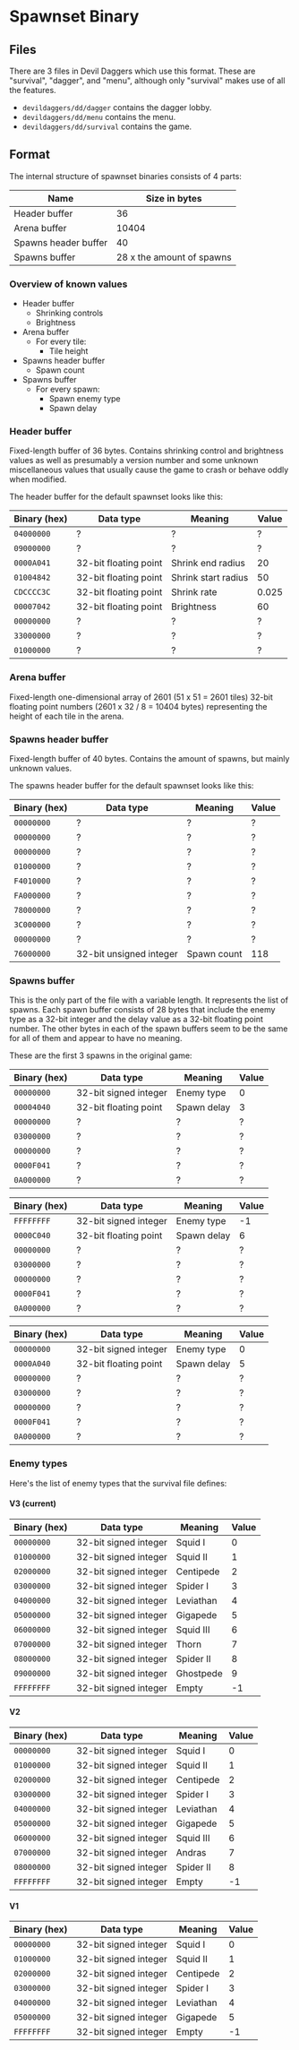 # Spawnset Binary

## Files

There are 3 files in Devil Daggers which use this format. These are "survival", "dagger", and "menu", although only "survival" makes use of all the features.

- `devildaggers/dd/dagger` contains the dagger lobby.
- `devildaggers/dd/menu` contains the menu.
- `devildaggers/dd/survival` contains the game.
	
## Format

The internal structure of spawnset binaries consists of 4 parts:

| Name | Size in bytes |
|------|---------------|
| Header buffer | 36 |
| Arena buffer | 10404 |
| Spawns header buffer | 40 |
| Spawns buffer | 28 x the amount of spawns |

### Overview of known values

- Header buffer
    - Shrinking controls
    - Brightness
- Arena buffer
    - For every tile:
        - Tile height
- Spawns header buffer
    - Spawn count
- Spawns buffer
    - For every spawn:
        - Spawn enemy type
        - Spawn delay

### Header buffer

Fixed-length buffer of 36 bytes. Contains shrinking control and brightness values as well as presumably a version number and some unknown miscellaneous values that usually cause the game to crash or behave oddly when modified.

The header buffer for the default spawnset looks like this:

| Binary (hex) | Data type | Meaning | Value |
|--------------|-----------|---------|-------|
| `04000000` | ? | ? | ? |
| `09000000` | ? | ? | ? |
| `0000A041` | 32-bit floating point | Shrink end radius | 20 |
| `01004842` | 32-bit floating point | Shrink start radius | 50 |
| `CDCCCC3C` | 32-bit floating point | Shrink rate | 0.025 |
| `00007042` | 32-bit floating point | Brightness | 60 |
| `00000000` | ? | ? | ? |
| `33000000` | ? | ? | ? |
| `01000000` | ? | ? | ? |

### Arena buffer

Fixed-length one-dimensional array of 2601 (51 x 51 = 2601 tiles) 32-bit floating point numbers (2601 x 32 / 8 = 10404 bytes) representing the height of each tile in the arena.

### Spawns header buffer

Fixed-length buffer of 40 bytes. Contains the amount of spawns, but mainly unknown values.

The spawns header buffer for the default spawnset looks like this:

| Binary (hex) | Data type | Meaning | Value |
|--------------|-----------|---------|-------|
| `00000000` | ? | ? | ? |
| `00000000` | ? | ? | ? |
| `00000000` | ? | ? | ? |
| `01000000` | ? | ? | ? |
| `F4010000` | ? | ? | ? |
| `FA000000` | ? | ? | ? |
| `78000000` | ? | ? | ? |
| `3C000000` | ? | ? | ? |
| `00000000` | ? | ? | ? |
| `76000000` | 32-bit unsigned integer | Spawn count | 118 |

### Spawns buffer

This is the only part of the file with a variable length. It represents the list of spawns. Each spawn buffer consists of 28 bytes that include the enemy type as a 32-bit integer and the delay value as a 32-bit floating point number. The other bytes in each of the spawn buffers seem to be the same for all of them and appear to have no meaning.

These are the first 3 spawns in the original game:

| Binary (hex) | Data type | Meaning | Value |
|--------------|-----------|---------|-------|
| `00000000` | 32-bit signed integer | Enemy type | 0 |
| `00004040` | 32-bit floating point | Spawn delay | 3 |
| `00000000` | ? | ? | ? |
| `03000000` | ? | ? | ? |
| `00000000` | ? | ? | ? |
| `0000F041` | ? | ? | ? |
| `0A000000` | ? | ? | ? |

| Binary (hex) | Data type | Meaning | Value |
|--------------|-----------|---------|-------|
| `FFFFFFFF` | 32-bit signed integer | Enemy type | -1 |
| `0000C040` | 32-bit floating point | Spawn delay | 6 |
| `00000000` | ? | ? | ? |
| `03000000` | ? | ? | ? |
| `00000000` | ? | ? | ? |
| `0000F041` | ? | ? | ? |
| `0A000000` | ? | ? | ? |

| Binary (hex) | Data type | Meaning | Value |
|--------------|-----------|---------|-------|
| `00000000` | 32-bit signed integer | Enemy type | 0 |
| `0000A040` | 32-bit floating point | Spawn delay | 5 |
| `00000000` | ? | ? | ? |
| `03000000` | ? | ? | ? |
| `00000000` | ? | ? | ? |
| `0000F041` | ? | ? | ? |
| `0A000000` | ? | ? | ? |

### Enemy types

Here's the list of enemy types that the survival file defines:

#### V3 (current)

| Binary (hex) | Data type | Meaning | Value |
|--------------|-----------|---------|-------|
| `00000000` | 32-bit signed integer | Squid I | 0 |
| `01000000` | 32-bit signed integer | Squid II | 1 |
| `02000000` | 32-bit signed integer | Centipede | 2 |
| `03000000` | 32-bit signed integer | Spider I | 3 |
| `04000000` | 32-bit signed integer | Leviathan | 4 |
| `05000000` | 32-bit signed integer | Gigapede | 5 |
| `06000000` | 32-bit signed integer | Squid III | 6 |
| `07000000` | 32-bit signed integer | Thorn | 7 |
| `08000000` | 32-bit signed integer | Spider II | 8 |
| `09000000` | 32-bit signed integer | Ghostpede | 9 |
| `FFFFFFFF` | 32-bit signed integer | Empty | -1 |

#### V2

| Binary (hex) | Data type | Meaning | Value |
|--------------|-----------|---------|-------|
| `00000000` | 32-bit signed integer | Squid I | 0 |
| `01000000` | 32-bit signed integer | Squid II | 1 |
| `02000000` | 32-bit signed integer | Centipede | 2 |
| `03000000` | 32-bit signed integer | Spider I | 3 |
| `04000000` | 32-bit signed integer | Leviathan | 4 |
| `05000000` | 32-bit signed integer | Gigapede | 5 |
| `06000000` | 32-bit signed integer | Squid III | 6 |
| `07000000` | 32-bit signed integer | Andras | 7 |
| `08000000` | 32-bit signed integer | Spider II | 8 |
| `FFFFFFFF` | 32-bit signed integer | Empty | -1 |

#### V1

| Binary (hex) | Data type | Meaning | Value |
|--------------|-----------|---------|-------|
| `00000000` | 32-bit signed integer | Squid I | 0 |
| `01000000` | 32-bit signed integer | Squid II | 1 |
| `02000000` | 32-bit signed integer | Centipede | 2 |
| `03000000` | 32-bit signed integer | Spider I | 3 |
| `04000000` | 32-bit signed integer | Leviathan | 4 |
| `05000000` | 32-bit signed integer | Gigapede | 5 |
| `FFFFFFFF` | 32-bit signed integer | Empty | -1 |
